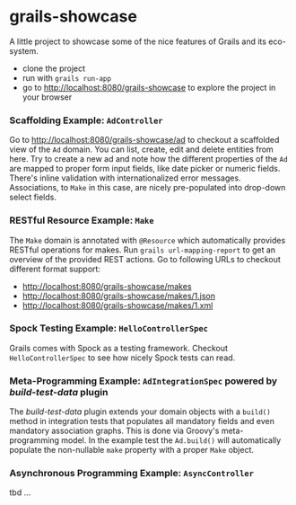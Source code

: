 # grails-showcase

A little project to showcase some of the nice features of Grails and its eco-system.

* clone the project
* run with `grails run-app`
* go to [http://localhost:8080/grails-showcase](http://localhost:8080/grails-showcase) to explore the project in your browser


### Scaffolding Example: `AdController`
Go to [http://localhost:8080/grails-showcase/ad](http://localhost:8080/grails-showcase/ad) to checkout a scaffolded
view of the `Ad` domain. You can list, create, edit and delete entities from here.
Try to create a new ad and note how the different properties of the `Ad` are mapped to proper form input fields,
like date picker or numeric fields. There's inline validation with internationalized error messages. Associations, to
`Make` in this case, are nicely pre-populated into drop-down select fields.


### RESTful Resource Example: `Make`
The `Make` domain is annotated with `@Resource` which automatically provides RESTful operations for makes.
Run `grails url-mapping-report` to get an overview of the provided REST actions.
Go to following URLs to checkout different format support:

* [http://localhost:8080/grails-showcase/makes](http://localhost:8080/grails-showcase/makes)
* [http://localhost:8080/grails-showcase/makes/1.json](http://localhost:8080/grails-showcase/makes/1.json)
* [http://localhost:8080/grails-showcase/makes/1.xml](http://localhost:8080/grails-showcase/makes/1.xml)


### Spock Testing Example: `HelloControllerSpec`
Grails comes with Spock as a testing framework. Checkout `HelloControllerSpec` to see how nicely Spock tests can read.


### Meta-Programming Example: `AdIntegrationSpec` powered by _build-test-data_ plugin
The _build-test-data_ plugin extends your domain objects with a `build()` method in integration tests that populates
all mandatory fields and even mandatory association graphs. This is done via Groovy's meta-programming model.
In the example test the `Ad.build()` will automatically populate the non-nullable `make` property with a proper `Make`
object.


### Asynchronous Programming Example: `AsyncController`
tbd ...